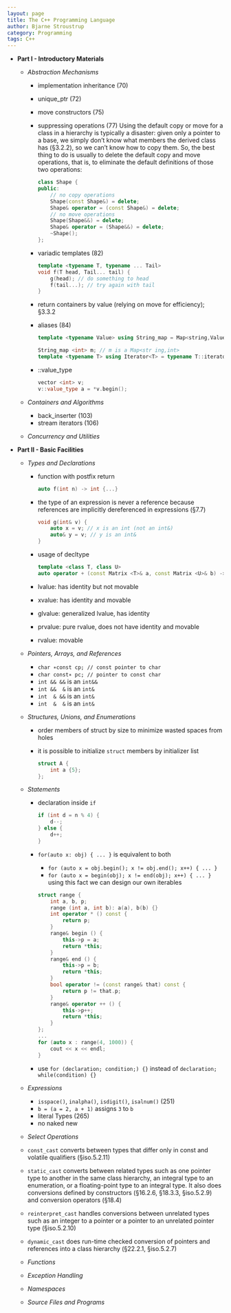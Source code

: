 ```yaml
---
layout: page
title: The C++ Programming Language
author: Bjarne Stroustrup
category: Programming
tags: C++
---
```


- **Part I - Introductory Materials**
    - *Abstraction Mechanisms*
        - implementation inheritance (70)
        - unique_ptr (72)
        - move constructors (75)
        - suppressing operations (77)
            Using the default copy or move for a class in a hierarchy is typically a disaster: given only a pointer to a base, we simply don’t know what members the derived class has (§3.2.2), so we can’t know how to copy them. So, the best thing to do is usually to delete the default copy and move operations, that is, to eliminate the default definitions of those two operations:
            
            ```cpp
            class Shape {
            public:
                // no copy operations
                Shape(const Shape&) = delete;
                Shape& operator = (const Shape&) = delete;
                // no move operations
                Shape(Shape&&) = delete;
                Shape& operator = (Shape&&) = delete;
                ~Shape();
            };
            ```
        - variadic templates (82)

            ```cpp
            template <typename T, typename ... Tail>
            void f(T head, Tail... tail) {
                g(head); // do something to head
                f(tail...); // try again with tail
            }
            ```
        - return containers by value (relying on move for efficiency); §3.3.2
        - aliases (84)

            ```cpp
            template <typename Value> using String_map = Map<string,Value>;
            
            String_map <int> m; // m is a Map<str ing,int>
            template <typename T> using Iterator<T> = typename T::iterator;
            ```
        - ::value_type

            ```cpp
            vector <int> v;
            v::value_type a = *v.begin();
            ```

    - *Containers and Algorithms*
        - back_inserter (103)
        - stream iterators (106)

    - *Concurrency and Utilities*

- **Part II - Basic Facilities**
    - *Types and Declarations*
        - function with postfix return

            ```cpp
            auto f(int n) -> int {...}
            ```
        - the type of an expression is never a reference because references are implicitly dereferenced in expressions (§7.7)

            ```cpp
            void g(int& v) {
                auto x = v; // x is an int (not an int&)
                auto& y = v; // y is an int&
            }
            ```
        - usage of decltype

            ```cpp
            template <class T, class U>
            auto operator + (const Matrix <T>& a, const Matrix <U>& b) -> Matrix <decltype(T()+U())>;
            ```
        - lvalue: has identity but not movable
        - xvalue: has identity and movable
        - glvalue: generalized lvalue, has identity
        - prvalue: pure rvalue, does not have identity and movable
        - rvalue: movable

    - *Pointers, Arrays, and References*
        - `char ∗const cp; // const pointer to char`
        - `char const∗ pc; // pointer to const char`
        - `int && &&` is an `int&&`
        - `int &&  &` is an `int&`
        - `int  & &&` is an `int&`
        - `int  &  &` is an `int&`

    - *Structures, Unions, and Enumerations*
        - order members of struct by size to minimize wasted spaces from holes
        - it is possible to initialize `struct` members by initializer list

            ```cpp
            struct A {
                int a {5};
            };
            ```

    - *Statements*
        - declaration inside `if`

            ```cpp
            if (int d = n % 4) {
                d--;
            } else {
                d++;
            }
            ```
        - `for(auto x: obj) { ... }` is equivalent to both
            - `for (auto x = obj.begin(); x != obj.end(); x++) { ... }`
            - `for (auto x = begin(obj); x != end(obj); x++) { ... }`
            using this fact we can design our own iterables

            ```cpp
            struct range {
                int a, b, p;
                range (int a, int b): a(a), b(b) {}
                int operator * () const {
                    return p;
                }
                range& begin () {
                    this->p = a;
                    return *this;
                }
                range& end () {
                    this->p = b;
                    return *this;
                }
                bool operator != (const range& that) const {
                    return p != that.p;
                }
                range& operator ++ () {
                    this->p++;
                    return *this;
                }
            };
            ...
            for (auto x : range(4, 1000)) {
                cout << x << endl;
            }

            ```
        - use `for (declaration; condition;) {}` instead of `declaration; while(condition) {}`

    - *Expressions*
        - `isspace()`, `inalpha()`, `isdigit()`, `isalnum()` (251)
        - `b = (a = 2, a + 1)` assigns `3` to `b`
        - literal Types (265)
        - no naked new

    - *Select Operations*
    - `const_cast` converts between types that differ only in const and volatile qualifiers (§iso.5.2.11)
    - `static_cast` converts between related types such as one pointer type to another in the same class hierarchy, an integral type to an enumeration, or a floating-point type to an integral type. It also does conversions defined by constructors (§16.2.6, §18.3.3, §iso.5.2.9) and conversion operators (§18.4)
    - `reinterpret_cast` handles conversions between unrelated types such as an integer to a pointer or a pointer to an unrelated pointer type (§iso.5.2.10)
    - `dynamic_cast` does run-time checked conversion of pointers and references into a class hierarchy (§22.2.1, §iso.5.2.7)

    - *Functions*

    - *Exception Handling*

    - *Namespaces*

    - *Source Files and Programs*

